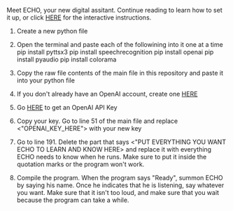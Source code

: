 Meet ECHO, your new digital assitant. Continue reading to learn how to set it up, or click [HERE](https://scratch.mit.edu/projects/887050449/) for the interactive instructions.

1. Create a new python file
2. Open the terminal and paste each of the followining into it one at a time
     pip install pyttsx3
     pip install speechrecognition
     pip install openai
     pip install pyaudio
     pip install colorama

3. Copy the raw file contents of the main file in this repository and paste it into your python file
4. If you don't already have an OpenAI account, create one [HERE](https://platform.openai.com/signup)
5. Go [HERE](https://openai.com/blog/openai-api) to get an OpenAI API Key
6. Copy your key. Go to line 51 of the main file and replace <"OPENAI_KEY_HERE"> with your new key
7. Go to line 191. Delete the part that says <"PUT EVERYTHING YOU WANT ECHO TO LEARN AND KNOW HERE> and replace it with everything ECHO needs to know when he runs. Make sure to put it inside the quotation marks or the program won't work.
8. Compile the program. When the program says "Ready", summon ECHO by saying his name. Once he indicates that he is listening, say whatever you want. Make sure that it isn't too loud, and make sure that you wait because the program can take a while.
